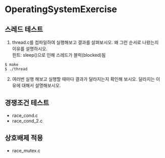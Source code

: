# OperatingSystemExercise



## 스레드 테스트
1. thread.c를 컴파일하여 실행해보고 결과를 살펴보시오. 왜 그런 순서로 나왔는지 이유를 설명하시오.  
힌트: sleep()으로 인해 스레드가 블럭(blocked)됨  
```
$ make
$ ./thread
```
2. 여러번 실행 해보고 실행할 때마다 결과가 달라지는지 확인해 보시오. 달라지는 이유에 대해서 설명해보시오.

## 경쟁조건 테스트
* race_cond.c
* race_cond_2.c

## 상호배제 적용
* race_mutex.c
